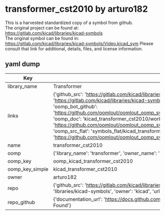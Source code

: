 # transformer_cst2010 by arturo182  
This is a harvested standardized copy of a symbol from github.  
The original project can be found at:  
https://gitlab.com/kicad/libraries/kicad-symbols  
The original symbol can be found in:
https://gitlab.com/kicad/libraries/kicad-symbols/Video.kicad_sym
Please consult that link for additional, details, files, and license information.  
## yaml dump  
| Key | Value |  
| --- | --- |  
| library_name | Transformer |  
| links | {'github_src': 'https://gitlab.com/kicad/libraries/kicad-symbols/Video.kicad_sym', 'github_src_repo': 'https://gitlab.com/kicad/libraries/kicad-symbols', 'oomp_bot': 'kicad_transformer_cst2010/working', 'oomp_bot_github': 'https://github.com/oomlout/oomlout_oomp_symbol_bot/tree/main/kicad_transformer_cst2010/working', 'oomp_doc': 'kicad_transformer_cst2010/working', 'oomp_doc_github': 'https://github.com/oomlout/oomlout_oomp_symbol_doc/tree/main/kicad_transformer_cst2010/working', 'oomp_src_flat': 'symbols_flat/kicad_transformer_cst2010/working', 'oomp_src_flat_github': 'https://github.com/oomlout/oomlout_oomp_symbol_src/tree/main/kicad_transformer_cst2010/working'} |  
| name | transformer_cst2010 |  
| oomp | {'library_name': 'transformer', 'owner_name': 'kicad', 'symbol_name': 'transformer_cst2010'} |  
| oomp_key | oomp_kicad_transformer_cst2010 |  
| oomp_key_simple | kicad_transformer_cst2010 |  
| owner | arturo182 |  
| repo | {'github_src': 'https://gitlab.com/kicad/libraries/kicad-symbols/Video.kicad_sym', 'name': 'libraries/kicad-symbols', 'owner': 'kicad', 'url': 'https://gitlab.com/kicad/libraries/kicad-symbols'} |  
| repo_github | {'documentation_url': 'https://docs.github.com/rest/repos/repos#get-a-repository', 'message': 'Not Found'} |  

